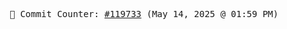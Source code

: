 <p align="center">
    <samp>
        📮 Commit Counter: <a href="https://github.com/Javascript-void0/Javascript-void0/commits/main">#119733</a> (May 14, 2025 @ 01:59 PM)
    </samp>
</p>